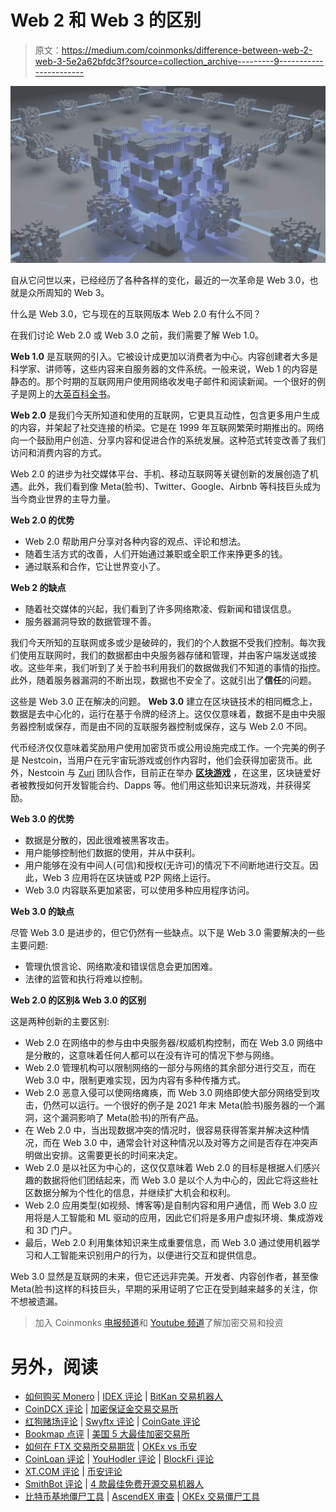 # Web 2 和 Web 3 的区别

> 原文：<https://medium.com/coinmonks/difference-between-web-2-web-3-5e2a62bfdc3f?source=collection_archive---------9----------------------->

![](img/b4e90b5a3a15810d3a76cc2f7166a70e.png)

自从它问世以来，已经经历了各种各样的变化，最近的一次革命是 Web 3.0，也就是众所周知的 Web 3。

什么是 Web 3.0，它与现在的互联网版本 Web 2.0 有什么不同？

在我们讨论 Web 2.0 或 Web 3.0 之前，我们需要了解 Web 1.0。

**Web 1.0** 是互联网的引入。它被设计成更加以消费者为中心。内容创建者大多是科学家、讲师等，这些内容来自服务器的文件系统。一般来说，Web 1 的内容是静态的。那个时期的互联网用户使用网络收发电子邮件和阅读新闻。一个很好的例子是网上的[大英百科全书](https://www.britannica.com/)。

**Web 2.0** 是我们今天所知道和使用的互联网，它更具互动性，包含更多用户生成的内容，并架起了社交连接的桥梁。它是在 1999 年互联网繁荣时期推出的。网络向一个鼓励用户创造、分享内容和促进合作的系统发展。这种范式转变改善了我们访问和消费内容的方式。

Web 2.0 的进步为社交媒体平台、手机、移动互联网等关键创新的发展创造了机遇。此外，我们看到像 Meta(脸书)、Twitter、Google、Airbnb 等科技巨头成为当今商业世界的主导力量。

**Web 2.0 的优势**

*   Web 2.0 帮助用户分享对各种内容的观点、评论和想法。
*   随着生活方式的改善，人们开始通过兼职或全职工作来挣更多的钱。
*   通过联系和合作，它让世界变小了。

**Web 2 的缺点**

*   随着社交媒体的兴起，我们看到了许多网络欺凌、假新闻和错误信息。
*   服务器漏洞导致的数据管理不善。

我们今天所知的互联网或多或少是破碎的，我们的个人数据不受我们控制。每次我们使用互联网时，我们的数据都由中央服务器存储和管理，并由客户端发送或接收。这些年来，我们听到了关于脸书利用我们的数据做我们不知道的事情的指控。此外，随着服务器漏洞的不断出现，数据也不安全了。这就引出了**信任**的问题。

这些是 Web 3.0 正在解决的问题。 **Web 3.0** 建立在区块链技术的相同概念上，数据是去中心化的，运行在基于令牌的经济上。这仅仅意味着，数据不是由中央服务器控制或保存，而是由不同的互联服务器控制或保存，这与 Web 2.0 不同。

代币经济仅仅意味着奖励用户使用加密货币或公用设施完成工作。一个完美的例子是 Nestcoin，当用户在元宇宙玩游戏或创作内容时，他们会获得加密货币。此外，Nestcoin 与 [Zuri](https://zuri.team/) 团队合作，目前正在举办 [**区块游戏**](https://blockgames.gg/) ，在这里，区块链爱好者被教授如何开发智能合约、Dapps 等。他们用这些知识来玩游戏，并获得奖励。

**Web 3.0 的优势**

*   数据是分散的，因此很难被黑客攻击。
*   用户能够控制他们数据的使用，并从中获利。
*   用户能够在没有中间人(可信)和授权(无许可)的情况下不间断地进行交互。因此，Web 3 应用将在区块链或 P2P 网络上运行。
*   Web 3.0 内容联系更加紧密，可以使用多种应用程序访问。

**Web 3.0 的缺点**

尽管 Web 3.0 是进步的，但它仍然有一些缺点。以下是 Web 3.0 需要解决的一些主要问题:

*   管理仇恨言论、网络欺凌和错误信息会更加困难。
*   法律的监管和执行将难以控制。

**Web 2.0 的区别& Web 3.0 的区别**

这是两种创新的主要区别:

*   Web 2.0 在网络中的参与由中央服务器/权威机构控制，而在 Web 3.0 网络中是分散的，这意味着任何人都可以在没有许可的情况下参与网络。
*   Web 2.0 管理机构可以限制网络的一部分与网络的其余部分进行交互，而在 Web 3.0 中，限制更难实现，因为内容有多种传播方式。
*   Web 2.0 恶意入侵可以使网络瘫痪，而 Web 3.0 网络即使大部分网络受到攻击，仍然可以运行。一个很好的例子是 2021 年末 Meta(脸书)服务器的一个漏洞，这个漏洞影响了 Meta(脸书)的所有产品。
*   在 Web 2.0 中，当出现数据冲突的情况时，很容易获得答案并解决这种情况，而在 Web 3.0 中，通常会针对这种情况以及对等方之间是否存在冲突声明做出安排。这需要更长的时间来决定。
*   Web 2.0 是以社区为中心的，这仅仅意味着 Web 2.0 的目标是根据人们感兴趣的数据将他们团结起来，而 Web 3.0 是以个人为中心的，因此它将这些社区数据分解为个性化的信息，并继续扩大机会和权利。
*   Web 2.0 应用类型(如视频、博客等)是自制内容和用户通信，而 Web 3.0 应用将是人工智能和 ML 驱动的应用，因此它们将是多用户虚拟环境、集成游戏和 3D 门户。
*   最后，Web 2.0 利用集体知识来生成重要信息，而 Web 3.0 通过使用机器学习和人工智能来识别用户的行为，以便进行交互和提供信息。

Web 3.0 显然是互联网的未来，但它还远非完美。开发者、内容创作者，甚至像 Meta(脸书)这样的科技巨头，早期的采用证明了它正在受到越来越多的关注，你不想被遗漏。

> 加入 Coinmonks [电报频道](https://t.me/coincodecap)和 [Youtube 频道](https://www.youtube.com/c/coinmonks/videos)了解加密交易和投资

# 另外，阅读

*   [如何购买 Monero](https://coincodecap.com/buy-monero) | [IDEX 评论](https://coincodecap.com/idex-review) | [BitKan 交易机器人](https://coincodecap.com/bitkan-trading-bot)
*   [CoinDCX 评论](/coinmonks/coindcx-review-8444db3621a2) | [加密保证金交易交易所](https://coincodecap.com/crypto-margin-trading-exchanges)
*   [红狗赌场评论](https://coincodecap.com/red-dog-casino-review) | [Swyftx 评论](https://coincodecap.com/swyftx-review) | [CoinGate 评论](https://coincodecap.com/coingate-review)
*   [Bookmap 点评](https://coincodecap.com/bookmap-review-2021-best-trading-software) | [美国 5 大最佳加密交易所](https://coincodecap.com/crypto-exchange-usa)
*   [如何在 FTX 交易所交易期货](https://coincodecap.com/ftx-futures-trading) | [OKEx vs 币安](https://coincodecap.com/okex-vs-binance)
*   [CoinLoan 评论](https://coincodecap.com/coinloan-review) | [YouHodler 评论](/coinmonks/youhodler-4-easy-ways-to-make-money-98969b9689f2) | [BlockFi 评论](https://coincodecap.com/blockfi-review)
*   [XT.COM 评论](https://coincodecap.com/profittradingapp-for-binance) | [币安评论](https://coincodecap.com/xt-com-review)
*   [SmithBot 评论](https://coincodecap.com/smithbot-review) | [4 款最佳免费开源交易机器人](https://coincodecap.com/free-open-source-trading-bots)
*   [比特币基地僵尸工具](/coinmonks/coinbase-bots-ac6359e897f3) | [AscendEX 审查](/coinmonks/ascendex-review-53e829cf75fa) | [OKEx 交易僵尸工具](/coinmonks/okex-trading-bots-234920f61e60)